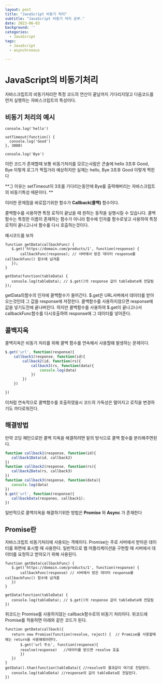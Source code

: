 ```yaml
---
layout: post
title: "JavaScript 비동기 처리"
subtitle: "JavaScript 비동기 처리 공부."
date: 2023-06-03
background: ''
categories:
  - JavaScript
tags:
  - JavaScript
  - asynchronous

---
```


# JavaScript의 비동기처리  

자바스크립트의 비동기처리란 특정 코드의 연산이 끝날까지 기다리지않고 다음코드를 먼저 실행하는 자바스크립트의 특성이다.

## 비동기 처리의 예시

```Javascipt
console.log('hello')

setTimeout(function() {
  console.log('Good')
}, 3000)

console.log('Bye')
```
이런 코드가 존재할때
보통 비동기처리를 모르는사람은 콘솔에 hello 3초후 Good, Bye 이렇게 로그가 찍힐거라 예상하지만
실제는 hello, Bye 3초후 Good 이렇게 찍힌다
  
**그 이유는 setTimeout이 3초를 기다리는동안에 Bye를 출력해버리는 자바스크립트의 비동기특성 때문이다. **

 이러한 문제점을 바로잡기위한 함수가
 **Callback(콜백)**
 함수이다. 
  
 콜백함수를 사용하면 특정 로직이 끝났을 때 원하는 동작을 실행시킬 수 있습니다.
 콜백함수는 특정한 이름이 존재하는 함수가 아니라 함수에 인자를 함수로넣고 사용하여 특정 로직이 끝나고나서 함수를 다시 호출하는것이다.
 
 예시코드를 보자
 ```Javascipt
 function getData(callbackFunc) {
	$.get('https://domain.com/products/1', function(response) {
		callbackFunc(response); // 서버에서 받은 데이터 response를 callbackFunc() 함수에 넘겨줌
	});
}

getData(function(tableData) {
	console.log(tableData); // $.get()의 response 값이 tableData에 전달됨
});
 ```
getData의함수의 인자에 콜백함수가 들어간다. 
$.get은 URL서버에서 데이터를 받아오는것인데 그 값을 response에 저장한다. 
콜백함수를 사용하지않으면 response에 값을 넣기도전에 끝나버린다. 하지만 콜백함수를 사용하여 $.get이 끝나고나서 callbackFunc함수를 다시호출하여 response에 그 데이터를 넣어준다.

## 콜백지옥

콜백지옥은 비동기 처리를 위해 콜백 함수를 연속해서 사용할떄 발생하는 문제이다.
```Javascript
$.get('url', function(response){
	callback1(response, function(id){
		callback2(id, function(rs){
			callback3(rs, function(data){
				console.log(data)
			})
		})
	})

})
 ```
 
 이처럼 연속적으로 콜백함수를 호출하였을시 코드의 가독성은 떨어지고 로직을 변경하기도 까다로워진다.

## 해결방법

 만약 코딩 패턴으로만 콜백 지옥을 해결하려면 밑의 방식으로 콜백 함수를 분리해주면된다.
 ```Javascript
function callback1(response, function(id){
	callback1Data(id, callback2)
})
function callback2(response, function(rs){
	callback2Data(rs, callback3)
})
function callback3(response, function(data){
	console.log(data)
})
 $.get('url', function(response){
 	callbackData(respones, callback1);
})
```
 일반적으로 콜백지옥을 해결하기위한 방법은 
 **Promise**
 와 
**Async**
 가 존재한다
 
 ## Promise란
 
 자바스크립트 비동기처리에 사용되는 객체이다. 
 Promise는 주로 서버에서 받아온 데이터를 화면에 표시할 때 사용한다. 일반적으로 웹 어플리케이션을 구현할 때 서버에서 데이터를 요청하고 받아오기 위해 사용된다. 
 
 ```Javascipt
 function getData(callbackFunc) {
	$.get('https://domain.com/products/1', function(response) {
		callbackFunc(response) // 서버에서 받은 데이터 response를 callbackFunc() 함수에 넘겨줌
	})
}

getData(function(tableData) {
	console.log(tableData); // $.get()의 response 값이 tableData에 전달됨
})
 ```
 
 위코드는 Promise를 사용하지않는 callback함수로의 비동기 처리이다.
 위코드에 Promise를 적용하면 아래와 같은 코드가 된다.
 
 ```Javascipt
 function getData(callback){
 	return new Promise(function(resolve, reject) {  // Promise를 사용할때에는 return을 사용해줘야한다.
		$.get('url 주소', function(response){
		resolve(response)   //데이터를 받으면 resolve 호출
		})
	})
}
getData().than(function(tableData){ //resolve의 결과값이 여기로 전달된다.
	console.log(tableData) //response의 값이 tableData로 전달된다.
 })
  ```

 
 
 
